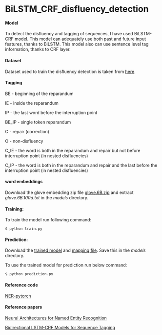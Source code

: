 # BiLSTM_CRF_disfluency_detection

#### Model

To detect the disfluency and tagging of sequences, I have used BiLSTM-CRF model. This model can adequately use both past and future input features, thanks to BiLSTM. This model also can use sentence level tag information, thanks to CRF layer.

#### Dataset

Dataset used to train the disfluency detection is taken from [here](https://github.com/vickyzayats/switchboard_corrected_reannotated).

#### Tagging

BE - beginning of the reparandum

IE - inside the reparandum

IP - the last word before the interruption point

BE_IP - single token reparandum

C - repair (correction)

O - non-disfluency

C_IE - the word is both in the reparandum and repair but not before interruption point (in nested disfluencies)

C_IP - the word is both in the reparandum and repair and the last before the interruption point (in nested disfluencies)

#### word embeddings

Download the glove embedding zip file [glove.6B.zip](http://nlp.stanford.edu/data/glove.6B.zip) and extract *glove.6B.100d.txt* in the *models* directory.

#### Training:

To train the model run following command:

```
$ python train.py
```

#### Prediction:

Download the [trained model](https://drive.google.com/file/d/1SALwB2PrspK46R3aR6GLguXHoHObCJ8S/view?usp=sharing) and [mapping file](https://drive.google.com/file/d/1rcJRlmP7oyGjF4ytBhYidG_q9ob9t5ki/view?usp=sharing). Save this in the *models* directory.

To use the trained model for prediction run below command:

```
$ python prediction.py
```

#### Reference code

[NER-pytorch](https://github.com/ZhixiuYe/NER-pytorch)

#### Reference papers

[Neural Architectures for Named Entity Recognition](https://arxiv.org/pdf/1603.01360.pdf)

[Bidirectional LSTM-CRF Models for Sequence Tagging](https://arxiv.org/abs/1508.01991)
